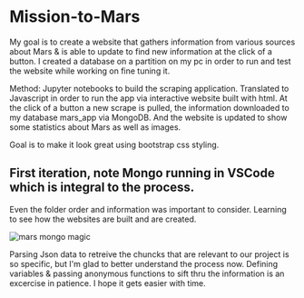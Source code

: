 # Mission-to-Mars

My goal is to create a website that gathers information from various sources about Mars & is able to update to find new information at the click of a button. 
I created a database on a partition on my pc in order to run and test the website while working on fine tuning it. 

Method: Jupyter notebooks to build the scraping application. Translated to Javascript in order to run the app via interactive website built with html. 
At the click of a button a new scrape is pulled, the information downloaded to my database mars_app via MongoDB. And the website is updated to show some statistics about Mars as well as images. 

Goal is to make it look great using bootstrap css styling. 
## First iteration, note Mongo running in VSCode which is integral to the process. 
Even the folder order and information was important to consider. Learning to see how the websites are built and are created.

![mars mongo magic](https://user-images.githubusercontent.com/104408782/180657846-6c8012f9-aa64-4cee-a8ee-54848bc0ce2e.png)


Parsing Json data to retreive the chuncks that are relevant to our project is so specific, but I'm glad to better understand the process now. 
Defining variables & passing anonymous functions to sift thru the information is an excercise in patience. I hope it gets easier with time. 
